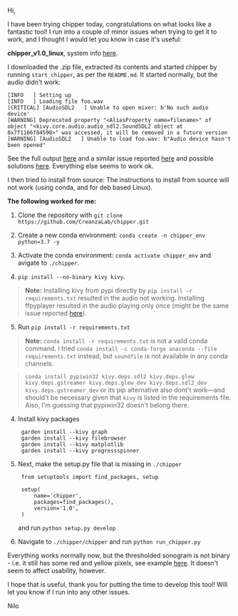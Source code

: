 Hi, 

I have been trying chipper today, congratulations on what looks like a fantastic tool!
I run into a couple of minor issues when trying to get it to work, and I thought I would let you know in case it's useful:

**chipper_v1.0_linux**, system info [here](https://user-images.githubusercontent.com/60854434/78676196-06c70300-78de-11ea-9086-5703fc48a72d.png).

I downloaded the .zip file, extracted its contents and started chipper by running `start_chipper`, as per the `README.md`. It started normally, but the audio didn't work:

    [INFO   ] Setting up
    [INFO   ] Loading file foo.wav
    [CRITICAL] [AudioSDL2   ] Unable to open mixer: b'No such audio device'
    [WARNING] Deprecated property "<AliasProperty name=filename>" of object "<kivy.core.audio.audio_sdl2.SoundSDL2 object at 0x7f1166f84590>" was accessed, it will be removed in a future version
    [WARNING] [AudioSDL2   ] Unable to load foo.wav: b"Audio device hasn't been opened"

See the full output [here](https://github.com/CreanzaLab/chipper/files/4444506/output.txt) and a similar issue reported [here](https://github.com/kivy/kivy/issues/6536) and possible solutions [here](https://github.com/matham/ffpyplayer/issues/71). Everything else seems to work ok.

I then tried to install from source:
The instructions to install from source will not work (using conda, and for deb based Linux).

**The following worked for me:**

1. Clone the repository with `git clone https://github.com/CreanzaLab/chipper.git`

2. Create a new conda environment: `conda create -n chipper_env python=3.7 -y`

3. Activate the conda environment: `conda activate chipper_env` and avigate to `./chipper`.

4. `pip install --no-binary kivy kivy`. 

> **Note:** Installing kivy from pypi directly by `pip install -r requirements.txt` resulted in the audio not working. Installing ffpyplayer resulted in the audio playing only once (might be the same issue reported [here](https://github.com/kivy/kivy/issues/3845#issuecomment-555725947)).

5. Run `pip install -r requirements.txt`

> **Note:** `conda install -r requirements.txt` is not a valid conda command. I tried `conda install -c conda-forge anaconda --file requirements.txt` instead, but `soundfile` is not available in any conda channels.

>`conda install pypiwin32 kivy.deps.sdl2 kivy.deps.glew kivy.deps.gstreamer kivy.deps.glew_dev kivy.deps.sdl2_dev kivy.deps.gstreamer_dev` or its pip alternative also dont't work—and should't be necessary given that `kivy` is listed in the requirements file. Also, I'm guessing that pypiwin32 doesn't belong there.
4. Install kivy packages

        garden install --kivy graph
        garden install --kivy filebrowser
        garden install --kivy matplotlib
        garden install --kivy progressspinner


7. Next, make the setup.py file that is missing in `./chipper`

        from setuptools import find_packages, setup

        setup(
            name='chipper',
            packages=find_packages(),
            version='1.0',
        )

    and run `python setup.py develop`

8. Navigate to `./chipper/chipper` and run `python run_chipper.py`  

Everything works normally now, but the thresholded sonogram is not binary - i.e. it still has some red and yellow pixels, see example [here](https://user-images.githubusercontent.com/60854434/78705670-bb284f80-7905-11ea-84cd-71ef4753268e.png). It doesn't seem to affect usability, however.

I hope that is useful, thank you for putting the time to develop this tool! Will let you know if I run into any other issues.

Nilo